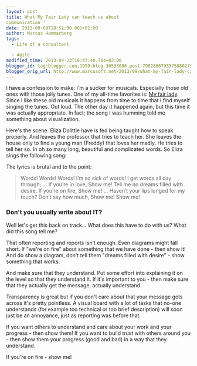 ```yaml
---
layout: post
title: What My Fair Lady can teach us about
communication '
date: 2013-09-09T18:51:00.001+02:00
author: Marcus Hammarberg
tags:
  - Life of a consultant

  - Agile
modified_time: 2013-09-23T10:47:40.764+02:00
blogger_id: tag:blogger.com,1999:blog-36533086.post-7982866793575880275
blogger_orig_url: http://www.marcusoft.net/2013/09/what-my-fair-lady-can-teach-us-about.html
---
```



<div dir="ltr" style="text-align: left;" trbidi="on">

I have a confession to make: I'm a sucker for musicals. Especially those
old ones with those jolly tunes. One of my all-time favorites is: [My
fair lady](http://www.imdb.com/title/tt0058385/). Since I like these old
musicals it happens from time to time that I find myself singing the
tunes. Out loud. The other day it happened again, but this time it was
actually appropriate. In fact; the song I was humming told me something
about visualization.


Here's the scene: Eliza Dolittle have is fed
being taught how to speak properly. And leaves the professor that tries
to teach her. She leaves the house only to find a young man (Freddy)
that loves her madly. He tries to tell her so. In oh so many long,
beautiful and complicated words. So Eliza sings the following song:

<div class="separator" style="clear: both; text-align: center;">

</div>


The lyrics is brutal and to the point:

> Words! Words! Words! I’m so sick of words!
> I get words all day through;
> ...
> If you’re in love, Show me!
> Tell me no dreams filled with desire.
> If you’re on fire, Show me!
> ...
> Haven’t your lips longed for my touch?
> Don’t say how much, Show me! Show me!

### Don't you usually write about IT? 

<div>

Well let's get this back on track... What does this have to do with us?
What did this song tell me? 

</div>


That often reporting and reports isn't enough. Even diagrams might fall
short. If "we're on fire" about something that we have done - then show
it! And do show a diagram, don't tell them "dreams filled with desire" -
show something that works.

And make sure that they understand. Put some effort into explaining it
on the level so that they understand it. If it's important to you - then
make sure that they actually get the message, actually understand.

Transparency is great but if you don't care about that your message gets
across it's pretty pointless. A visual board with a lot of tasks that
no-one understands (for example too technical or too brief description)
will soon just be an annoyance, just as reporting was before that.

If you want others to understand and care about your work and your
progress - then show them!
If you want to build trust with others around you - then show them your
progress (good and bad) in a way that they understand.

If you're on fire - show me!

</div>
